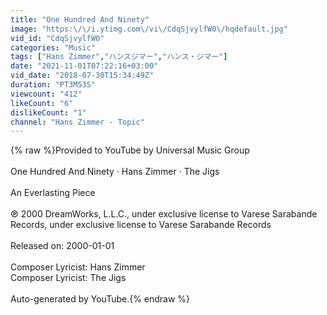 ```yaml
---
title: "One Hundred And Ninety"
image: "https:\/\/i.ytimg.com\/vi\/CdqSjvylfW0\/hqdefault.jpg"
vid_id: "CdqSjvylfW0"
categories: "Music"
tags: ["Hans Zimmer","ハンスジマー","ハンス・ジマー"]
date: "2021-11-01T07:22:16+03:00"
vid_date: "2018-07-30T15:34:49Z"
duration: "PT3M53S"
viewcount: "412"
likeCount: "6"
dislikeCount: "1"
channel: "Hans Zimmer - Topic"
---
```

{% raw %}Provided to YouTube by Universal Music Group<br /><br />One Hundred And Ninety · Hans Zimmer · The Jigs<br /><br />An Everlasting Piece<br /><br />℗ 2000 DreamWorks, L.L.C., under exclusive license to Varese Sarabande Records, under exclusive license to Varese Sarabande Records<br /><br />Released on: 2000-01-01<br /><br />Composer  Lyricist: Hans Zimmer<br />Composer  Lyricist: The Jigs<br /><br />Auto-generated by YouTube.{% endraw %}
